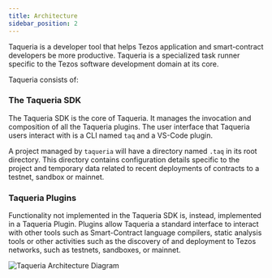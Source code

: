 ```yaml
---
title: Architecture
sidebar_position: 2
---
```


Taqueria is a developer tool that helps Tezos application and smart-contract developers be more productive. Taqueria is a specialized task runner specific to the Tezos software development domain at its core.

Taqueria consists of:

### The Taqueria SDK

The Taqueria SDK is the core of Taqueria. It manages the invocation and composition of all the Taqueria plugins. The user interface that Taqueria users interact with is a CLI named `taq` and a VS-Code plugin.

A project managed by `taqueria` will have a directory named `.taq` in its root directory. This directory contains configuration details specific to the project and temporary data related to recent deployments of contracts to a testnet, sandbox or mainnet.

### Taqueria Plugins

Functionality not implemented in the Taqueria SDK is, instead, implemented in a Taqueria Plugin. Plugins allow Taqueria a standard interface to interact with other tools such as Smart-Contract language compilers, static analysis tools or other activities such as the discovery of and deployment to Tezos networks, such as testnets, sandboxes, or mainnet.

![Taqueria Architecture Diagram](/img/taqueria_diagram.png)
